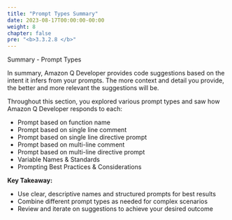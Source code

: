 ```yaml
---
title: "Prompt Types Summary"
date: 2023-08-17T00:00:00-00:00
weight: 8
chapter: false
pre: "<b>3.3.2.8 </b>"
---
```


Summary - Prompt Types

In summary, Amazon Q Developer provides code suggestions based on the intent it infers from your prompts. The more context and detail you provide, the better and more relevant the suggestions will be.

Throughout this section, you explored various prompt types and saw how Amazon Q Developer responds to each:

- Prompt based on function name
- Prompt based on single line comment
- Prompt based on single line directive prompt
- Prompt based on multi-line comment
- Prompt based on multi-line directive prompt
- Variable Names & Standards
- Prompting Best Practices & Considerations

**Key Takeaway:**
- Use clear, descriptive names and structured prompts for best results
- Combine different prompt types as needed for complex scenarios
- Review and iterate on suggestions to achieve your desired outcome
